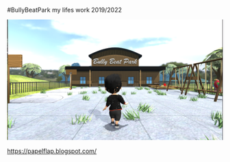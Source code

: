 #BullyBeatPark
my lifes work 2019/2022


![alt text](https://github.com/peeriscool/BullyBeatPark/blob/Refactoring/BullyBeatpark.png?raw=true)

https://papelflap.blogspot.com/	
